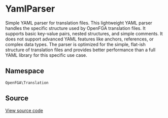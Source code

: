 # YamlParser

Simple YAML parser for translation files. This lightweight YAML parser handles the specific structure used by OpenFGA translation files. It supports basic key-value pairs, nested structures, and simple comments. It does not support advanced YAML features like anchors, references, or complex data types. The parser is optimized for the simple, flat-ish structure of translation files and provides better performance than a full YAML library for this specific use case.

## Namespace
`OpenFGA\Translation`

## Source
[View source code](https://github.com/evansims/openfga-php/blob/main/src/Translation/YamlParser.php)





